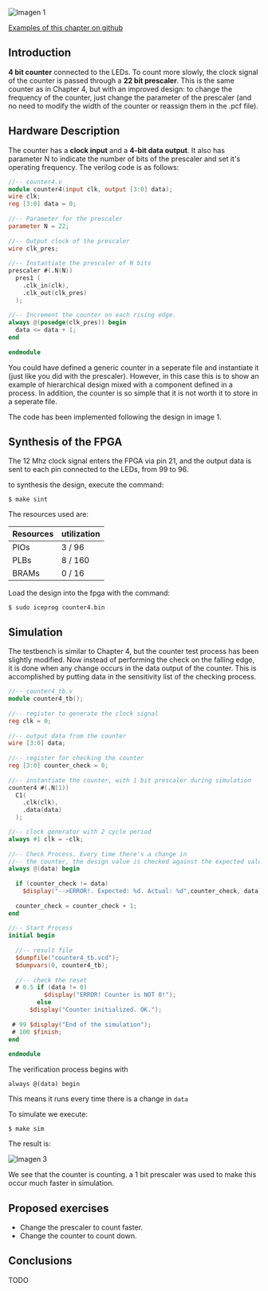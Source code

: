 ![Imagen 1](https://github.com/Obijuan/open-fpga-verilog-tutorial/raw/master/tutorial/ICESTICK/T07-contador-prescaler/images/counter4-1.png)

[Examples of this chapter on github](https://github.com/Obijuan/open-fpga-verilog-tutorial/tree/master/tutorial/ICESTICK/T07-contador-prescaler)

## Introduction
**4 bit counter** connected to the LEDs. To count more slowly, the clock signal of the counter is passed through a **22 bit prescaler**. This is the same counter as in Chapter 4, but with an improved design: to change the frequency of the counter, just change the parameter of the prescaler (and no need to modify the width of the counter or reassign them in the .pcf file). 




## Hardware Description
The counter has a **clock input** and a **4-bit data output**. It also has parameter N to indicate the number of bits of the prescaler and set it's operating frequency. The verilog code is as follows: 

```verilog
//-- counter4.v
module counter4(input clk, output [3:0] data);
wire clk;
reg [3:0] data = 0;
    
//-- Parameter for the prescaler
parameter N = 22;
    
//-- Output clock of the prescaler
wire clk_pres;
    
//-- Instantiate the prescaler of N bits
prescaler #(.N(N))
  pres1 (
    .clk_in(clk),
    .clk_out(clk_pres)
  );
    
//-- Increment the counter on each rising edge. 
always @(posedge(clk_pres)) begin
  data <= data + 1;
end
    
endmodule
```

You could have defined a generic counter in a seperate file and instantiate it (just like you did with the prescaler). However, in this case this is to show an example of hierarchical design mixed with a component defined in a process. In addition, the counter is so simple that it is not worth it to store in a seperate file. 

The code has been implemented following the design in image 1. 

## Synthesis of the FPGA

The 12 Mhz clock signal enters the FPGA via pin 21, and the output data is sent to each pin connected to the LEDs, from 99 to 96. 

to synthesis the design, execute the command: 

    $ make sint

The resources used are:

| Resources| utilization
|----------|-----------
|PIOs      | 3 / 96
|PLBs      | 8 / 160
|BRAMs     | 0 / 16

Load the design into the fpga with the command: 

    $ sudo iceprog counter4.bin

## Simulation
The testbench is similar to Chapter 4, but the counter test process has been slightly modified. Now instead of performing the check on the falling edge, it is done when any change occurs in the data output of the counter. This is accomplished by putting data in the sensitivity list of the checking process. 

```verilog
//-- counter4_tb.v
module counter4_tb();
    
//-- register to generate the clock signal
reg clk = 0;
    
//-- output data from the counter
wire [3:0] data;
    
//-- register for checking the counter
reg [3:0] counter_check = 0;
    
//-- instantiate the counter, with 1 bit prescaler during simulation
counter4 #(.N(1))
  C1(
    .clk(clk),
    .data(data)
  );

//-- clock generator with 2 cycle period
always #1 clk = ~clk;
    
//-- Check Process. Every time there's a change in 
//-- the counter, the design value is checked against the expected value
always @(data) begin
    
  if (counter_check != data)
    $display("-->ERROR!. Expected: %d. Actual: %d",counter_check, data);
    
  counter_check = counter_check + 1;
end
    
//-- Start Process
initial begin
    
  //-- result file
  $dumpfile("counter4_tb.vcd");
  $dumpvars(0, counter4_tb);
    
  //-- check the reset
  # 0.5 if (data != 0)
          $display("ERROR! Counter is NOT 0!");
        else
	  $display("Counter initialized. OK.");
    
 # 99 $display("End of the simulation");
 # 100 $finish;
end
    
endmodule
```


The verification process begins with 

    always @(data) begin

This means it runs every time there is a change in `data`

To simulate we execute:

    $ make sim

The result is:

![Imagen 3](https://github.com/Obijuan/open-fpga-verilog-tutorial/raw/master/tutorial/ICESTICK/T07-contador-prescaler/images/T07-counter4-simulation-1.png)

We see that the counter is counting. a 1 bit prescaler was used to make this occur much faster in simulation. 

## Proposed exercises
* Change the prescaler to count faster.
* Change the counter to count down. 

## Conclusions
TODO
